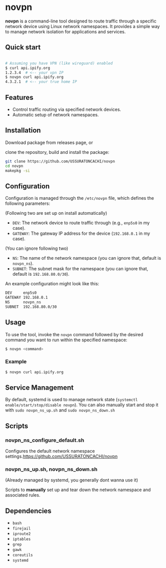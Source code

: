 # novpn

**novpn** is a command-line tool designed to route traffic through a specific network device using Linux network namespaces. It provides a simple way to manage network isolation for applications and services.

## Quick start

```bash

# Assuming you have VPN (like wireguard) enabled
$ curl api.ipify.org
1.2.3.4  # <-- your vpn IP
$ novpn curl api.ipify.org
4.3.2.1  # <-- your true home IP

```

## Features

- Control traffic routing via specified network devices.
- Automatic setup of network namespaces.

## Installation

Download package from releases page, or

clone the repository, build and install the package:
   ```bash
   git clone https://github.com/USSURATONCACHI/novpn
   cd novpn
   makepkg -si
   ```

## Configuration

Configuration is managed through the `/etc/novpn` file, which defines the following parameters:

(Following two are set up on install automatically)
- `DEV`: The network device to route traffic through (e.g., `enp5s0` in my case).
- `GATEWAY`: The gateway IP address for the device (`192.168.0.1` in my case).

(You can ignore following two)
- `NS`: The name of the network namespace (you can ignore that, default is `novpn_ns`).
- `SUBNET`: The subnet mask for the namespace (you can ignore that, default is `192.168.80.0/30`).

An example configuration might look like this:

```bash
DEV     enp5s0
GATEWAY 192.168.0.1
NS      novpn_ns
SUBNET  192.168.80.0/30
```

## Usage

To use the tool, invoke the `novpn` command followed by the desired command you want to run within the specified namespace:

```bash
$ novpn <command>
```

### Example

```bash
$ novpn curl api.ipify.org
```

## Service Management

By default, systemd is used to manage network state (`systemctl enable/start/stop/disable novpn`).
You can also manually start and stop it with `sudo novpn_ns_up.sh` and `sudo novpn_ns_down.sh` 

## Scripts

### novpn_ns_configure_default.sh

Configures the default network namespace settings.https://github.com/USSURATONCACHI/novpn

### novpn_ns_up.sh, novpn_ns_down.sh
(Already managed by systemd, you generally dont wanna use it)

Scripts to **manually** set up and tear down the network namespace and associated rules.

## Dependencies

- `bash`
- `firejail`
- `iproute2`
- `iptables`
- `grep`
- `gawk`
- `coreutils`
- `systemd`

